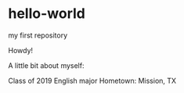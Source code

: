 # hello-world
my first repository

Howdy!

A little bit about myself:

Class of 2019
English major
Hometown: Mission, TX
